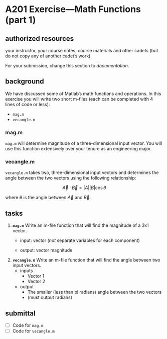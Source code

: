 # A201 Exercise—Math Functions (part 1)

## authorized resources

 your instructor, your course notes, course materials and other cadets (but do not copy any of another cadet’s work)

For your submission, change this section to _documentation_. 

## background

We have discussed some of Matlab’s math functions and operations. In this exercise you will write two short m-files (each can be completed with 4 lines of code or less):

- `mag.m`
- `vecangle.m`

### mag.m

`mag.m` will determine magnitude of a three-dimensional input vector. You will use this function extensively over your tenure as an engineering major.

### vecangle.m

`vecangle.m` takes two, three-dimensional input vectors and determines the angle between the two vectors using the following relationship:

$$
\vec{A} \cdot\vec{B} = |A||B|\cos\theta
$$

where $\theta$ is the angle between $\vec{A}$ and $\vec{B}$.

## tasks

1. **`mag.m`** Write an m-file function that will find the magnitude of a 3x1 vector.

      - input: vector (*not* separate variables for each component)
    
    
      - output:  vector magnitude

2) **`vecangle.m`** Write an m-file function that will find the angle between two input vectors.
   - inputs
     - Vector 1
     - Vector 2
   - output
     - The smaller (less than pi radians) angle between the two vectors
     - (must output radians)

## submittal

- [ ] Code for `mag.m`
- [ ] Code for `vecangle.m`
